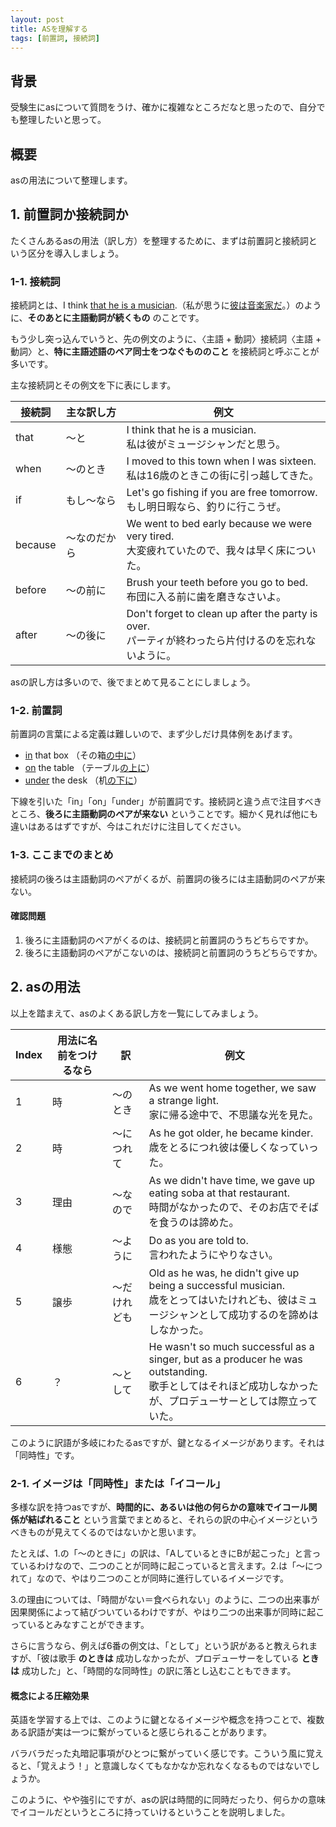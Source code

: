 ```yaml
---
layout: post
title: ASを理解する
tags: [前置詞, 接続詞]
---
```

## 背景
受験生にasについて質問をうけ、確かに複雑なところだなと思ったので、自分でも整理したいと思って。

## 概要
asの用法について整理します。

## 1. 前置詞か接続詞か
たくさんあるasの用法（訳し方）を整理するために、まずは前置詞と接続詞という区分を導入しましょう。

### 1-1. 接続詞
接続詞とは、I think <u>that he is a musician</u>.（私が思うに<u>彼は音楽家だ</u>。）のように、**そのあとに主語動詞が続くもの** のことです。

もう少し突っ込んでいうと、先の例文のように、〈主語 + 動詞〉接続詞〈主語 + 動詞〉と、**特に主語述語のペア同士をつなぐもののこと** を接続詞と呼ぶことが多いです。

主な接続詞とその例文を下に表にします。

| 接続詞 | 主な訳し方 | 例文 |
|   --   |    --    | --|
|that|〜と|I think that he is a musician.<br>私は彼がミュージシャンだと思う。|
|when|〜のとき|I moved to this town when I was sixteen.<br>私は16歳のときこの街に引っ越してきた。|
|if|もし〜なら|Let's go fishing if you are free tomorrow. <br> もし明日暇なら、釣りに行こうぜ。|
|because|〜なのだから|We went to bed early because we were very tired. <br> 大変疲れていたので、我々は早く床についた。|
|before|〜の前に|Brush your teeth before you go to bed. <br> 布団に入る前に歯を磨きなさいよ。|
|after|〜の後に|Don't forget to clean up after the party is over. <br> パーティが終わったら片付けるのを忘れないように。|

asの訳し方は多いので、後でまとめて見ることにしましょう。

### 1-2. 前置詞
前置詞の言葉による定義は難しいので、まず少しだけ具体例をあげます。

- <u>in</u> that box （その箱<u>の中に</u>）
- <u>on</u> the table （テーブル<u>の上に</u>）
- <u>under</u> the desk （机<u>の下に</u>）

下線を引いた「in」「on」「under」が前置詞です。接続詞と違う点で注目すべきところ、**後ろに主語動詞のペアが来ない** ということです。細かく見れば他にも違いはあるはずですが、今はこれだけに注目してください。


### 1-3. ここまでのまとめ
接続詞の後ろは主語動詞のペアがくるが、前置詞の後ろには主語動詞のペアが来ない。

#### 確認問題
1. 後ろに主語動詞のペアがくるのは、接続詞と前置詞のうちどちらですか。
2. 後ろに主語動詞のペアがこないのは、接続詞と前置詞のうちどちらですか。

## 2. asの用法
以上を踏まえて、asのよくある訳し方を一覧にしてみましょう。

|Index|用法に名前をつけるなら|訳|例文|
|--|--|--|--|
|1|時　|〜のとき|As we went home together, we saw a strange light. <br> 家に帰る途中で、不思議な光を見た。|
|2|時　|〜につれて|As he got older, he became kinder. <br> 歳をとるにつれ彼は優しくなっていった。|
|3|理由|〜なので|As we didn't have time, we gave up eating soba at that restaurant. <br> 時間がなかったので、そのお店でそばを食うのは諦めた。|
|4|様態|〜ように|Do as you are told to. <br> 言われたようにやりなさい。|
|5|譲歩|〜だけれども|Old as he was, he didn't give up being a successful musician. <br> 歳をとってはいたけれども、彼はミュージシャンとして成功するのを諦めはしなかった。|
|6|？|〜として|He wasn't so much successful as a singer, but as a producer he was outstanding. <br> 歌手としてはそれほど成功しなかったが、プロデューサーとしては際立っていた。|

このように訳語が多岐にわたるasですが、鍵となるイメージがあります。それは「同時性」です。

### 2-1. イメージは「同時性」または「イコール」
多様な訳を持つasですが、**時間的に、あるいは他の何らかの意味でイコール関係が結ばれること** という言葉でまとめると、それらの訳の中心イメージというべきものが見えてくるのではないかと思います。

たとえば、1.の「〜のときに」の訳は、「AしているときにBが起こった」と言っているわけなので、二つのことが同時に起こっていると言えます。2.は「〜につれて」なので、やはり二つのことが同時に進行しているイメージです。

3.の理由については、「時間がない＝食べられない」のように、二つの出来事が因果関係によって結びついているわけですが、やはり二つの出来事が同時に起こっているとみなすことができます。

さらに言うなら、例えば6番の例文は、「として」という訳があると教えられますが、「彼は歌手 **のときは** 成功しなかったが、プロデューサーをしている **ときは** 成功した」と、「時間的な同時性」の訳に落とし込むこともできます。

#### 概念による圧縮効果

英語を学習する上では、このように鍵となるイメージや概念を持つことで、複数ある訳語が実は一つに繋がっていると感じられることがあります。

バラバラだった丸暗記事項がひとつに繋がっていく感じです。こういう風に覚えると、「覚えよう！」と意識しなくてもなかなか忘れなくなるものではないでしょうか。


このように、やや強引にですが、asの訳は時間的に同時だったり、何らかの意味でイコールだというところに持っていけるということを説明しました。
